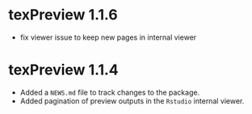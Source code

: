 # texPreview 1.1.6

* fix viewer issue to keep new pages in internal viewer


# texPreview 1.1.4

* Added a `NEWS.md` file to track changes to the package.
* Added pagination of preview outputs in the `Rstudio` internal viewer.
